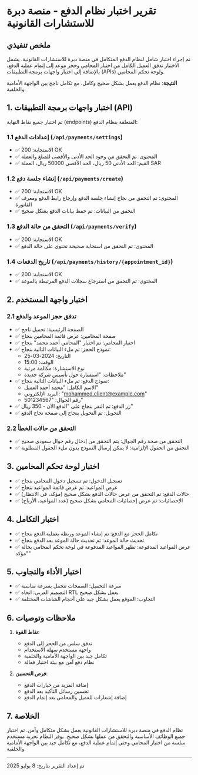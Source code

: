# تقرير اختبار نظام الدفع - منصة دبرة للاستشارات القانونية

## ملخص تنفيذي

تم إجراء اختبار شامل لنظام الدفع المتكامل في منصة دبرة للاستشارات القانونية. يشمل الاختبار تدفق العميل الكامل من اختيار المحامي وحجز موعد إلى إتمام عملية الدفع، بالإضافة إلى اختبار واجهات برمجة التطبيقات (APIs) ولوحة تحكم المحامين.

**النتيجة**: نظام الدفع يعمل بشكل صحيح وكامل، مع تكامل ناجح بين الواجهة الأمامية والخلفية.

## 1. اختبار واجهات برمجة التطبيقات (API)

تم اختبار جميع نقاط النهاية (endpoints) المتعلقة بنظام الدفع:

### 1.1 إعدادات الدفع (`/api/payments/settings`)

- ✅ الاستجابة: 200 OK
- ✅ المحتوى: تم التحقق من وجود الحد الأدنى والأقصى للمبلغ والعملة
- ✅ القيم: الحد الأدنى 50 ريال، الحد الأقصى 50000 ريال، العملة SAR

### 1.2 إنشاء جلسة دفع (`/api/payments/create`)

- ✅ الاستجابة: 200 OK
- ✅ المحتوى: تم التحقق من نجاح إنشاء جلسة الدفع وإرجاع رابط الدفع ومعرف الفاتورة
- ✅ التحقق من البيانات: تم حفظ بيانات الدفع بشكل صحيح

### 1.3 التحقق من حالة الدفع (`/api/payments/verify`)

- ✅ الاستجابة: 200 OK
- ✅ المحتوى: تم التحقق من استجابة صحيحة تحتوي على حالة الدفع

### 1.4 تاريخ الدفعات (`/api/payments/history/{appointment_id}`)

- ✅ الاستجابة: 200 OK
- ✅ المحتوى: تم التحقق من استرجاع سجلات الدفع المرتبطة بالموعد

## 2. اختبار واجهة المستخدم

### 2.1 تدفق حجز الموعد والدفع

- ✅ الصفحة الرئيسية: تحميل ناجح
- ✅ صفحة المحامين: عرض قائمة المحامين بنجاح
- ✅ اختيار المحامي: تم اختيار "المحامي أحمد محمد" بنجاح
- ✅ نموذج الحجز: تم ملء البيانات التالية بنجاح:
  - التاريخ: 2024-03-25
  - الوقت: 15:00
  - نوع الاستشارة: مكالمة مرئية
  - ملاحظات: "استشارة حول تأسيس شركة جديدة"
- ✅ نموذج الدفع: تم ملء البيانات التالية بنجاح:
  - الاسم الكامل: "محمد أحمد العميل"
  - البريد الإلكتروني: "mohammed.client@example.com"
  - رقم الجوال: "501234567"
- ✅ زر الدفع: تم النقر بنجاح على "الدفع الآن - 350 ريال"
- ✅ التحويل: تم التحويل بنجاح إلى صفحة نجاح الدفع

### 2.2 التحقق من حالات الخطأ

- ✅ التحقق من صحة رقم الجوال: يتم التحقق من إدخال رقم جوال سعودي صحيح
- ✅ التحقق من الحقول الإلزامية: لا يمكن إرسال النموذج بدون ملء الحقول المطلوبة

## 3. اختبار لوحة تحكم المحامين

- ✅ تسجيل الدخول: تم تسجيل دخول المحامي بنجاح
- ✅ عرض المواعيد: تم عرض قائمة المواعيد بنجاح
- ✅ حالات الدفع: تم التحقق من عرض حالات الدفع بشكل صحيح (مؤكد، في الانتظار)
- ✅ الإحصائيات: تم عرض إحصائيات المحامي بشكل صحيح (عدد المواعيد، الأرباح)

## 4. اختبار التكامل

- ✅ تكامل الحجز مع الدفع: تم إنشاء الموعد وربطه بعملية الدفع بنجاح
- ✅ تحديث حالة الموعد: تم تحديث حالة الموعد بعد الدفع بنجاح
- ✅ عرض المواعيد المدفوعة: تظهر المواعيد المدفوعة في لوحة تحكم المحامي بحالة "مؤكد"

## 5. اختبار الأداء والتجاوب

- ✅ سرعة التحميل: الصفحات تتحمل بسرعة مناسبة
- ✅ التصميم العربي: اتجاه RTL يعمل بشكل صحيح
- ✅ التجاوب: الموقع يعمل بشكل جيد على أحجام الشاشات المختلفة

## 6. ملاحظات وتوصيات

1. **نقاط القوة**:
   - تدفق سلس من الحجز إلى الدفع
   - واجهة مستخدم سهلة الاستخدام
   - تكامل جيد بين الواجهة الأمامية والخلفية
   - نظام دفع آمن مع بيئة اختبار فعالة

2. **فرص التحسين**:
   - إضافة المزيد من خيارات الدفع
   - تحسين رسائل التأكيد بعد الدفع
   - إضافة إشعارات للعميل والمحامي بعد إتمام الدفع

## 7. الخلاصة

نظام الدفع في منصة دبرة للاستشارات القانونية يعمل بشكل متكامل وآمن. تم اختبار جميع الوظائف الأساسية والتحقق من عملها بشكل صحيح. يوفر النظام تجربة مستخدم سلسة من اختيار المحامي وحتى إتمام عملية الدفع، مع تكامل جيد بين الواجهة الأمامية والخلفية.

---

تم إعداد التقرير بتاريخ: 8 يوليو 2025
